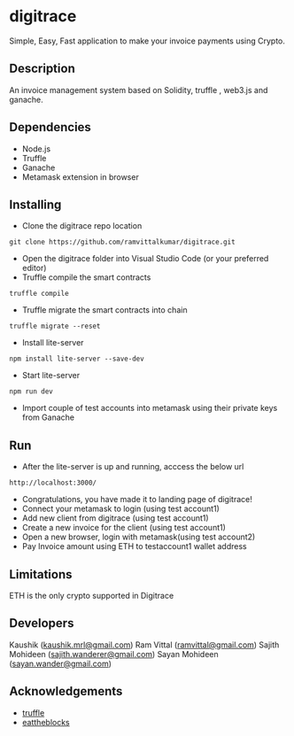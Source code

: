 # digitrace
Simple, Easy, Fast application to make your invoice payments using Crypto.

## Description
An invoice management system based on Solidity, truffle , web3.js and ganache.

## Dependencies
* Node.js
* Truffle
* Ganache
* Metamask extension in browser

## Installing

* Clone the digitrace repo location
```
git clone https://github.com/ramvittalkumar/digitrace.git
```
* Open the digitrace folder into Visual Studio Code (or your preferred editor)
* Truffle compile the smart contracts 
```
truffle compile
```
* Truffle migrate the smart contracts into chain
```
truffle migrate --reset
```
* Install lite-server
```
npm install lite-server --save-dev
```
* Start lite-server
```
npm run dev
```
* Import couple of test accounts into metamask using their private keys from Ganache 

## Run
* After the lite-server is up and running, acccess the below url
```
http://localhost:3000/
```
* Congratulations, you have made it to landing page of digitrace!
* Connect your metamask to login (using test account1)
* Add new client from digitrace (using test account1)
* Create a new invoice for the client (using test account1) 
* Open a new browser, login with metamask(using test account2)
* Pay Invoice amount using ETH to testaccount1 wallet address

## Limitations
ETH is the only crypto supported in Digitrace

## Developers
Kaushik (kaushik.mrl@gmail.com)
Ram Vittal (ramvittal@gmail.com)
Sajith Mohideen (sajith.wanderer@gmail.com)
Sayan Mohideen (sayan.wander@gmail.com)

## Acknowledgements
* [truffle](https://trufflesuite.com/tutorial/)
* [eattheblocks](https://github.com/jklepatch/eattheblocks)


